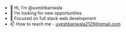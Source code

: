 - 👋 Hi, I’m @uveshbariwala
- 👀 I’m looking for new opportunities
- 🌱 Focused on full stack web development
- 📫 How to reach me - uveshbariwala2129@gmail.com

<!---
uveshbariwala/uveshbariwala is a ✨ special ✨ repository because its `README.md` (this file) appears on your GitHub profile.
You can click the Preview link to take a look at your changes.
--->
